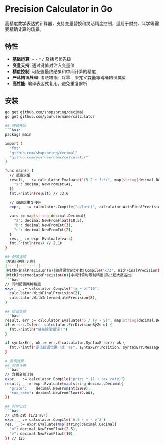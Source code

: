 # Precision Calculator in Go

高精度数学表达式计算器，支持变量替换和灵活精度控制，适用于财务、科学等需要精确计算的场景。

## 特性

- **基础运算**: `+` `-` `*` `/` 及括号优先级
- **变量支持**: 通过键值对注入变量值
- **精度控制**: 可配置最终结果和中间计算的精度
- **严格错误处理**: 语法错误、除零、未定义变量等明确错误类型
- **高性能**: 编译表达式复用，避免重复解析

## 安装

```bash
go get github.com/shopspring/decimal
go get github.com/yourusername/calculator

## 快速开始
```bash
package main

import (
  "fmt"
  "github.com/shopspring/decimal"
  "github.com/yourusername/calculator"
)

func main() {
  // 直接求值
  result, _ := calculator.Evaluate("(5.2 + 3)*x", map[string]decimal.Decimal{
    "x": decimal.NewFromInt(4),
  })
  fmt.Println(result) // 33.6

  // 编译后重复使用
  expr, _ := calculator.Compile("a/(b+c)", calculator.WithFinalPrecision(2))
  
  vars := map[string]decimal.Decimal{
    "a": decimal.NewFromFloat(10.5),
    "b": decimal.NewFromInt(3),
    "c": decimal.NewFromInt(2),
  }
  res, _ := expr.Evaluate(vars)
  fmt.Println(res) // 2.10
}

## 配置选项
|方法|说明|示例|
|----|----|----|
|WithFinalPrecision(n)|结果保留n位小数|Compile("x/3", WithFinalPrecision(4)) → 3.3333|
|WithIntermediatePrecision(n)|中间计算时限制精度|防止超大数溢出|
```bash
// 同时配置两种精度
expr, _ := calculator.Compile("(a + b)^10",
  calculator.WithFinalPrecision(2),
  calculator.WithIntermediatePrecision(8),
)

## 错误处理
```bash
result, err := calculator.Evaluate("5 / (y - y)", map[string]decimal.Decimal{"y": decimal.NewFromInt(3)})
if errors.Is(err, calculator.ErrDivisionByZero) {
  fmt.Println("捕获除零错误！")
}

if syntaxErr, ok := err.(*calculator.SyntaxError); ok {
  fmt.Printf("语法错误位置 %d: %s", syntaxErr.Position, syntaxErr.Message)
}

# 示例场景
## 财务计算
```bash
// 含税金额计算
expr, _ := calculator.Compile("price * (1 + tax_rate)")
result, _ := expr.Evaluate(map[string]decimal.Decimal{
  "price":    decimal.NewFromInt(2999),
  "tax_rate": decimal.NewFromFloat(0.08),
})

## 科学公式
```bash
// 动能公式 (1/2 mv²)
expr, _ := calculator.Compile("0.5 * m * v^2")
res, _ := expr.Evaluate(map[string]decimal.Decimal{
  "m": decimal.NewFromFloat(2.5),
  "v": decimal.NewFromFloat(10),
}) // 125
